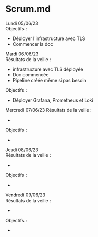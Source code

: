 # Scrum.md 

Lundi 05/06/23  
Objectifs :

* Déployer l'infrastructure avec TLS
* Commencer la doc

Mardi 06/06/23  
Résultats de la veille :

* infrastructure avec TLS déployée
* Doc commencée
* Pipeline créée même si pas besoin

Objectifs :

* Déployer Grafana, Prometheus et Loki

Mercredi 07/06/23 
Résultats de la veille :

* 

Objectifs :

* 

Jeudi 08/06/23  
Résultats de la veille :

* 

Objectifs :

* 

Vendredi 09/06/23  
Résultats de la veille :

* 

Objectifs :

* 

